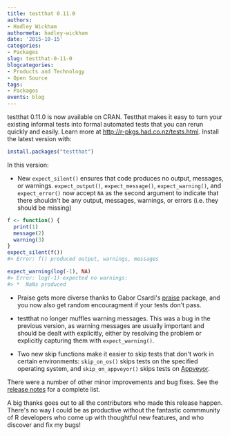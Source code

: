 ```yaml
---
title: testthat 0.11.0
authors: 
- Hadley Wickham
authormeta: hadley-wickham
date: '2015-10-15'
categories:
- Packages
slug: testthat-0-11-0
blogcategories:
- Products and Technology
- Open Source
tags:
- Packages
events: blog
---
```



testthat 0.11.0 is now available on CRAN. Testthat makes it easy to turn your existing informal tests into formal automated tests that you can rerun quickly and easily. Learn more at <http://r-pkgs.had.co.nz/tests.html>. Install the latest version with:

```r
install.packages("testthat")
```

In this version:

  * New `expect_silent()` ensures that code produces no output, messages, or warnings. `expect_output()`, `expect_message()`, `expect_warning()`, and `expect_error()` now accept `NA` as the second argument to indicate that there shouldn't be any output, messages, warnings, or errors (i.e. they should be missing)

```r
f <- function() {
  print(1)
  message(2)
  warning(3)
}
expect_silent(f())
#> Error: f() produced output, warnings, messages

expect_warning(log(-1), NA)
#> Error: log(-1) expected no warnings:
#> *  NaNs produced
```

  * Praise gets more diverse thanks to Gabor Csardi's [praise](https://github.com/gaborcsardi/praise) package, and you now also get random encouragment if your tests don't pass.

  * testthat no longer muffles warning messages. This was a bug in the previous version, as warning messages are usually important and should be dealt with explicitly, either by resolving the problem or explicitly capturing them with `expect_warning()`.

  * Two new skip functions make it easier to skip tests that don't work in certain environments: `skip_on_os()` skips tests on the specified operating system, and `skip_on_appveyor()` skips tests on [Appveyor](http://www.appveyor.com).

There were a number of other minor improvements and bug fixes. See the [release notes](https://github.com/hadley/testthat/releases/tag/v0.11.0) for a complete list.

A big thanks goes out to all the contributors who made this release happen. There's no way I could be as productive without the fantastic commmunity of R developers who come up with thoughtful new features, and who discover and fix my bugs!

